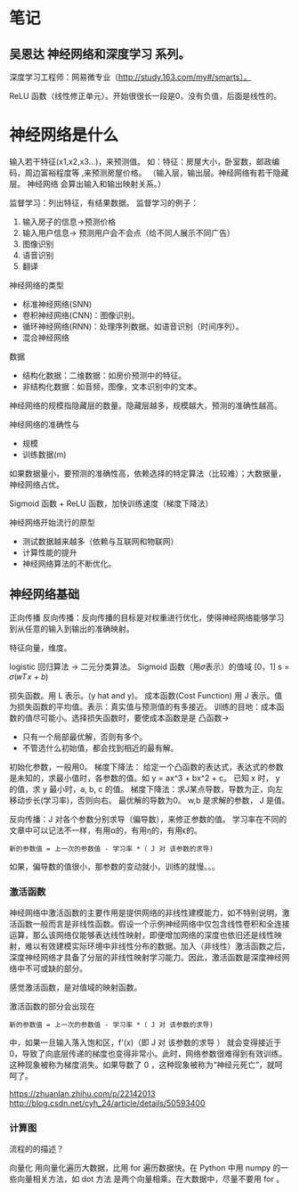 # 笔记

## 吴恩达 神经网络和深度学习 系列。
深度学习工程师：网易微专业（http://study.163.com/my#/smarts）。 

ReLU 函数（线性修正单元）。开始很很长一段是0，没有负值，后面是线性的。

# 神经网络是什么
输入若干特征(x1,x2,x3...)，来预测值。 如：特征：房屋大小，卧室数，邮政编码，周边富裕程度等 ,来预测房屋价格。 （输入层，输出层。神经网络有若干隐藏层。 神经网络 会算出输入和输出映射关系。）

监督学习：列出特征，有结果数据。
监督学习的例子：

1. 输入房子的信息->预测价格
1. 输入用户信息-> 预测用户会不会点（给不同人展示不同广告）
1. 图像识别
1. 语音识别
1. 翻译

神经网络的类型
* 标准神经网络(SNN)
* 卷积神经网络(CNN)：图像识别。
* 循环神经网络(RNN)：处理序列数据。如语音识别（时间序列）。
* 混合神经网络

数据
* 结构化数据：二维数据：如房价预测中的特征。
* 非结构化数据：如音频，图像，文本识别中的文本。

神经网络的规模指隐藏层的数量。隐藏层越多，规模越大，预测的准确性越高。

神经网络的准确性与
* 规模
* 训练数据(m)

如果数据量小，要预测的准确性高，依赖选择的特定算法（比较难）；大数据量，神经网络占优。

Sigmoid 函数 + ReLU 函数，加快训练速度（梯度下降法）

神经网络开始流行的原型
* 测试数据越来越多（依赖与互联网和物联网）
* 计算性能的提升
* 神经网络算法的不断优化。

## 神经网络基础
正向传播
反向传播：反向传播的目标是对权重进行优化，使得神经网络能够学习到从任意的输入到输出的准确映射。

特征向量，维度。

logistic 回归算法 -> 二元分类算法。
Sigmoid 函数（用𝜎表示）的值域 [0，1] 
s = 𝜎(𝑤𝑇𝑥 + 𝑏) 

损失函数。用 L 表示。(y hat and y)。
成本函数(Cost Function) 用 J 表示。值为损失函数的平均值。表示：真实值与预测值的有多接近。
训练的目地：成本函数的值尽可能小。选择损失函数时，要使成本函数是是 凸函数->
* 只有一个局部最优解，否则有多个。
* 不管选什么初始值，都会找到相近的最有解。

初始化参数，一般用0。 
梯度下降法： 给定一个凸函数的表达式，表达式的参数是未知的，求最小值时，各参数的值。如 y = ax^3 + bx^2 + c。 已知 x 时， y 的值，求 y 最小时，a, b, c 的值。
梯度下降法：求J某点导数，导数为正，向左移动步长(学习率)，否则向右。 最优解的导数为0。
w,b 是求解的参数， J 是值。

反向传播：J 对各个参数分别求导（偏导数），来修正参数的值。 学习率在不同的文章中可以记法不一样，有用α的，有用η的，有用ϵ的。 
```
新的参数值 = 上一次的参数值 - 学习率 *（ J 对 该参数的求导)
```
如果，偏导数的值很小，那参数的变动就小，训练的就慢。。。

### 激活函数
神经网络中激活函数的主要作用是提供网络的非线性建模能力，如不特别说明，激活函数一般而言是非线性函数。假设一个示例神经网络中仅包含线性卷积和全连接运算，那么该网络仅能够表达线性映射，即便增加网络的深度也依旧还是线性映射，难以有效建模实际环境中非线性分布的数据。加入（非线性）激活函数之后，深度神经网络才具备了分层的非线性映射学习能力。因此，激活函数是深度神经网络中不可或缺的部分。

感觉激活函数，是对值域的映射函数。

激活函数的部分会出现在
```
新的参数值 = 上一次的参数值 - 学习率 *（ J 对 该参数的求导)

```
中，如果一旦输入落入饱和区，f'(x)（即 J 对 该参数的求导 ） 就会变得接近于0，导致了向底层传递的梯度也变得非常小。此时，网络参数很难得到有效训练。这种现象被称为梯度消失。如果导数了 0 ，这种现象被称为“神经元死亡”，就呵呵了。

https://zhuanlan.zhihu.com/p/22142013
http://blog.csdn.net/cyh_24/article/details/50593400

### 计算图
流程的的描述？

向量化
用向量化遍历大数据，比用 for 遍历数据快。在 Python 中用 numpy 的一些向量相关方法，如 dot 方法 是两个向量相乘。在大数据中，尽量不要用 for 。
